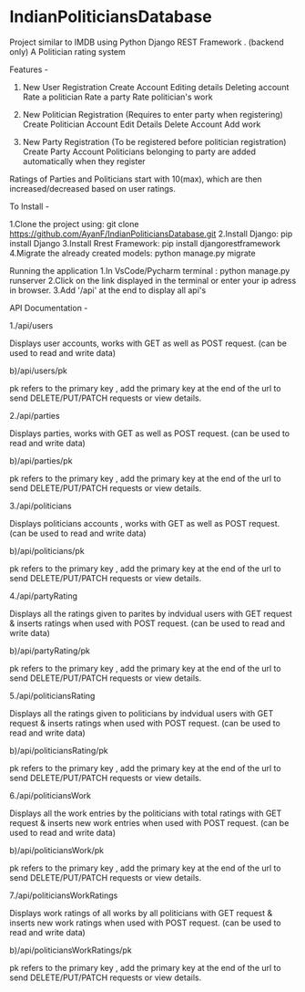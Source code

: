 # IndianPoliticiansDatabase
Project similar to IMDB using Python Django REST Framework . (backend only)
A Politician rating system 

Features -
1. New User Registration
   Create Account
   Editing details
   Deleting account
   Rate a politician
   Rate a party
   Rate politician's work
 
2. New Politician Registration  (Requires to enter party when registering)
   Create Politician Account
   Edit Details
   Delete Account
   Add work
   
3. New Party Registration (To be registered before politician registration)
  Create Party Account
  Politicians belonging to party are added automatically when they register
  
Ratings of Parties and Politicians start with 10(max), which are then increased/decreased based on user ratings.
   
   
  


To Install -

1.Clone the project using:  git clone https://github.com/AyanF/IndianPoliticiansDatabase.git
2.Install Django: pip install Django
3.Install Rrest Framework: pip install djangorestframework 
4.Migrate the already created models: python manage.py migrate

Running the application
1.In VsCode/Pycharm terminal : python manage.py runserver
2.Click on the link displayed in the terminal or enter your ip adress in browser.
3.Add '/api' at the end to display all api's



API Documentation -

1./api/users

Displays user accounts, works with GET as well as POST request. (can be used to read and write data)

b)/api/users/pk

pk refers to the primary key , add the primary key at the end of the url to send DELETE/PUT/PATCH requests or view details.



2./api/parties

Displays parties, works with GET as well as POST request. (can be used to read and write data)

b)/api/parties/pk

pk refers to the primary key , add the primary key at the end of the url to send DELETE/PUT/PATCH requests or view details.



3./api/politicians

Displays politicians accounts , works with GET as well as POST request. (can be used to read and write data)

b)/api/politicians/pk

pk refers to the primary key , add the primary key at the end of the url to send DELETE/PUT/PATCH requests or view details.



4./api/partyRating

Displays all the ratings given to parites by indvidual users with GET request & inserts ratings when used with POST request. (can be used to read and write data)

b)/api/partyRating/pk

pk refers to the primary key , add the primary key at the end of the url to send DELETE/PUT/PATCH requests or view details.




5./api/politiciansRating

Displays all the ratings given to politicians by indvidual users with GET request & inserts ratings when used with POST request. (can be used to read and write data)

b)/api/politiciansRating/pk

pk refers to the primary key , add the primary key at the end of the url to send DELETE/PUT/PATCH requests or view details.




6./api/politiciansWork

Displays all the work entries by the politicians with total ratings  with GET request & inserts new work entries when used with POST request. (can be used to read and write data)

b)/api/politiciansWork/pk

pk refers to the primary key , add the primary key at the end of the url to send DELETE/PUT/PATCH requests or view details.




7./api/politiciansWorkRatings

Displays work ratings of all works by all politicians with GET request & inserts new work ratings when used with POST request. (can be used to read and write data)

b)/api/politiciansWorkRatings/pk

pk refers to the primary key , add the primary key at the end of the url to send DELETE/PUT/PATCH requests or view details.


